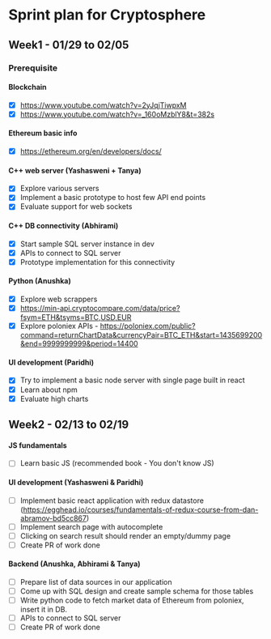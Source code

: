 # Sprint plan for Cryptosphere

## Week1 - 01/29 to 02/05

### Prerequisite
#### Blockchain
- [X] https://www.youtube.com/watch?v=2yJqjTiwpxM
- [X] https://www.youtube.com/watch?v=_160oMzblY8&t=382s

#### Ethereum basic info
- [X] https://ethereum.org/en/developers/docs/

#### C++ web server (Yashasweni + Tanya)
- [X] Explore various servers
- [X] Implement a basic prototype to host few API end points
- [X] Evaluate support for web sockets 

#### C++ DB connectivity (Abhirami)
- [X] Start sample SQL server instance in dev
- [X] APIs to connect to SQL server
- [X] Prototype implementation for this connectivity

#### Python (Anushka)
- [X] Explore web scrappers
- [X] https://min-api.cryptocompare.com/data/price?fsym=ETH&tsyms=BTC,USD,EUR
- [X] Explore poloniex APIs - https://poloniex.com/public?command=returnChartData&currencyPair=BTC_ETH&start=1435699200&end=9999999999&period=14400

#### UI development (Paridhi)
- [X] Try to implement a basic node server with single page built in react
- [X] Learn about npm
- [X] Evaluate high charts

## Week2 - 02/13 to 02/19

#### JS fundamentals
- [ ] Learn basic JS (recommended book - You don't know JS)

#### UI development (Yashasweni & Paridhi)
- [ ] Implement basic react application with redux datastore (https://egghead.io/courses/fundamentals-of-redux-course-from-dan-abramov-bd5cc867)
- [ ] Implement search page with autocomplete
- [ ] Clicking on search result should render an empty/dummy page
- [ ] Create PR of work done

#### Backend (Anushka, Abhirami & Tanya)
- [ ] Prepare list of data sources in our application
- [ ] Come up with SQL design and create sample schema for those tables
- [ ] Write python code to fetch market data of Ethereum from poloniex, insert it in DB.
- [ ] APIs to connect to SQL server
- [ ] Create PR of work done
